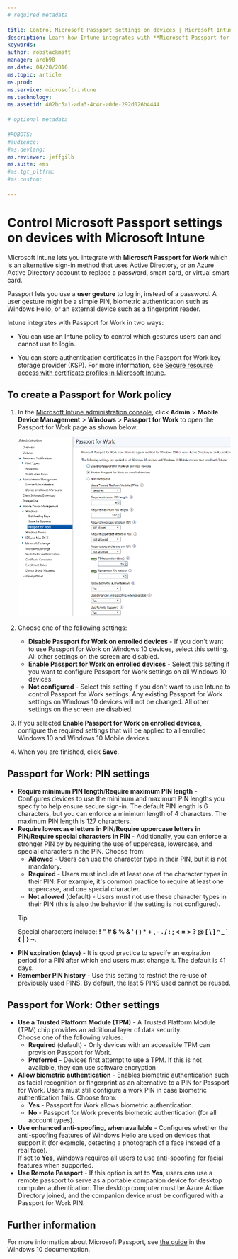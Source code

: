 ```yaml
---
# required metadata

title: Control Microsoft Passport settings on devices | Microsoft Intune
description: Learn how Intune integrates with **Microsoft Passport for Work**; an alternative sign-in method that uses Active Directory, or an Azure Active Directory account to replace a password, smart card, or virtual smart card.
keywords:
author: robstackmsft
manager: arob98
ms.date: 04/28/2016
ms.topic: article
ms.prod:
ms.service: microsoft-intune
ms.technology:
ms.assetid: 402bc5a1-ada3-4c4c-a0de-292d026b4444

# optional metadata

#ROBOTS:
#audience:
#ms.devlang:
ms.reviewer: jeffgilb
ms.suite: ems
#ms.tgt_pltfrm:
#ms.custom:

---
```


# Control Microsoft Passport settings on devices with Microsoft Intune
Microsoft Intune lets you integrate with **Microsoft Passport for Work** which is an alternative sign-in method that uses Active Directory, or an Azure Active Directory account to replace a password, smart card, or virtual smart card.

Passport lets you use a **user gesture** to log in, instead of a password. A user gesture might be a simple PIN, biometric authentication such as Windows Hello, or an external device such as a fingerprint reader.

Intune integrates with Passport for Work in two ways:

-   You can use an Intune policy to control which gestures users can and cannot use to login.

-   You can store authentication certificates in the Passport for Work key storage provider (KSP). For more information, see [Secure resource access with certificate profiles in Microsoft Intune](secure-resource-access-with-certificate-profiles.md).

## To create a Passport for Work policy

1.  In the [Microsoft Intune administration console](https://manage.microsoft.com), click **Admin** &gt; **Mobile Device Management** &gt; **Windows** &gt; **Passport for Work** to open the Passport for Work page as shown below.

	![Passport for Work Page](../media/passport.png)

2.  Choose one of the following settings:
	- **Disable Passport for Work on enrolled devices** - If you don't want to use Passport for Work on Windows 10 devices, select this setting. All other settings on the screen are disabled.
	- **Enable Passport for Work on enrolled devices** - Select this setting if you want to configure Passport for Work settings on all Windows 10 devices.
	- **Not configured** - Select this setting if you don't want to use Intune to control Passport for Work settings. Any existing Passport for Work settings on Windows 10 devices will not be changed. All other settings on the screen are disabled.
3.  If you selected **Enable Passport for Work on enrolled devices**, configure the required  settings that will be applied to all enrolled Windows 10 and Windows 10 Mobile devices.
3.  When you are finished, click **Save**.

## Passport for Work: PIN settings

  
- **Require minimum PIN length**/**Require maximum PIN length** - Configures devices to use the minimum and maximum PIN lengths you specify to help ensure secure sign-in. The default PIN length is 6 characters, but you can enforce a minimum length of 4 characters. The maximum PIN length is 127 characters.
- **Require lowercase letters in PIN**/**Require uppercase letters in PIN**/**Require special characters in PIN** - Additionally, you can enforce a stronger PIN by by requiring the use of uppercase, lowercase, and special characters in the PIN. Choose from:
	- **Allowed** - Users can use the character type in their PIN, but it is not mandatory.
	- **Required** - Users must include at least one of the character types in their PIN. For example, it's common practice to require at least one uppercase, and one special character.
	- **Not allowed** (default) - Users must not use these character types in their PIN (this is also the behavior if the setting is not configured).
	> [!TIP]
    > Special characters include: **! " # $ % &amp; ' ( ) &#42; + , - . / : ; &lt; = &gt; ? @ [ \ ] ^ _ &#96; { &#124; } ~**.
- **PIN expiration (days)** - It is good practice to specify an expiration period for a PIN after which end users must change it. The default is 41 days. 
- **Remember PIN history** - Use this setting to restrict the re-use of previously used PINS. By default, the last 5 PINS used cannot be reused.


## Passport for Work: Other settings

- **Use a Trusted Platform Module (TPM)** - A Trusted Platform Module (TPM) chip provides an additional layer of data security.<br>Choose one of the following values:
	- **Required** (default) - Only devices with an accessible TPM can provision Passport for Work.
	- **Preferred** - Devices first attempt to use a TPM. If this is not available, they can use software encryption
- **Allow biometric authentication** - Enables biometric authentication such as facial recognition or fingerprint as an alternative to a PIN for Passport for Work. Users must still configure a work PIN in case biometric authentication fails. Choose from:
	- **Yes** - Passport for Work allows biometric authentication.
	- **No** - Passport for Work prevents biometric authentication (for all account types).
- **Use enhanced anti-spoofing, when available** - Configures whether the anti-spoofing features of Windows Hello are used on devices that support it (for example, detecting a photograph of a face instead of a real face).<br>If set to **Yes**, Windows requires all users to use anti-spoofing for facial features when supported.
- **Use Remote Passport** - If this option is set to **Yes**, users can use a remote passport to serve as a portable companion device for desktop computer authentication. The desktop computer must be Azure Active Directory joined, and the companion device must be configured with a Passport for Work PIN.

## Further information
For more information about Microsoft Passport, see [the guide](https://technet.microsoft.com/library/mt589441.aspx) in the Windows 10 documentation.


